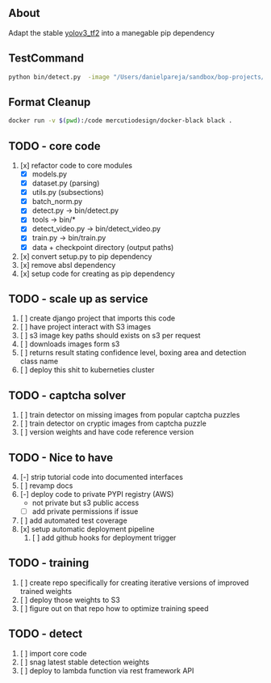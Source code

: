 ## About

Adapt the stable [yolov3_tf2](https://github.com/zzh8829/yolov3-tf2) into a manegable pip dependency

## TestCommand
```bash
python bin/detect.py  -image "/Users/danielpareja/sandbox/bop-projects/boplabel/data/test/cars/2d66e1c7-cb78-498d-8f40-196a49d6f923.png"
```

## Format Cleanup
```bash
docker run -v $(pwd):/code mercutiodesign/docker-black black .
```

## TODO - core code

1. [x] refactor code to core modules
   - [x] models.py
   - [x] dataset.py (parsing)
   - [x] utils.py (subsections)
   - [x] batch_norm.py
   - [x] detect.py -> bin/detect.py
   - [x] tools -> bin/*
   - [x] detect_video.py -> bin/detect_video.py
   - [x] train.py -> bin/train.py
   - [x] data + checkpoint directory (output paths)
2. [x] convert setup.py to pip dependency
3. [x] remove absl dependency
4. [x] setup code for creating as pip dependency


## TODO - scale up as service
1. [ ] create django project that imports this code
2. [ ] have project interact with S3 images
3. [ ] s3 image key paths should exists on s3 per request
4. [ ] downloads images form s3
5. [ ] returns result stating confidence level, boxing area and detection class name
6. [ ] deploy this shit to kuberneties cluster

## TODO - captcha solver
1. [ ] train detector on missing images from popular captcha puzzles
2. [ ] train detector on cryptic images from captcha puzzle
3. [ ] version weights and have code reference version

## TODO - Nice to have
4. [-] strip tutorial code into documented interfaces
5. [ ] revamp docs
6. [-] deploy code to private PYPI registry (AWS)
   - not private but s3 public access
   - [ ] add private permissions if issue
7. [ ] add automated test coverage
8. [x] setup automatic deployment pipeline
   1. [ ] add github hooks for deployment trigger


## TODO - training

1. [ ] create repo specifically for creating iterative versions of improved trained weights
2. [ ] deploy those weights to S3
3. [ ] figure out on that repo how to optimize training speed


## TODO - detect

1. [ ] import core code
2. [ ] snag latest stable detection weights
3. [ ] deploy to lambda function via rest framework API
